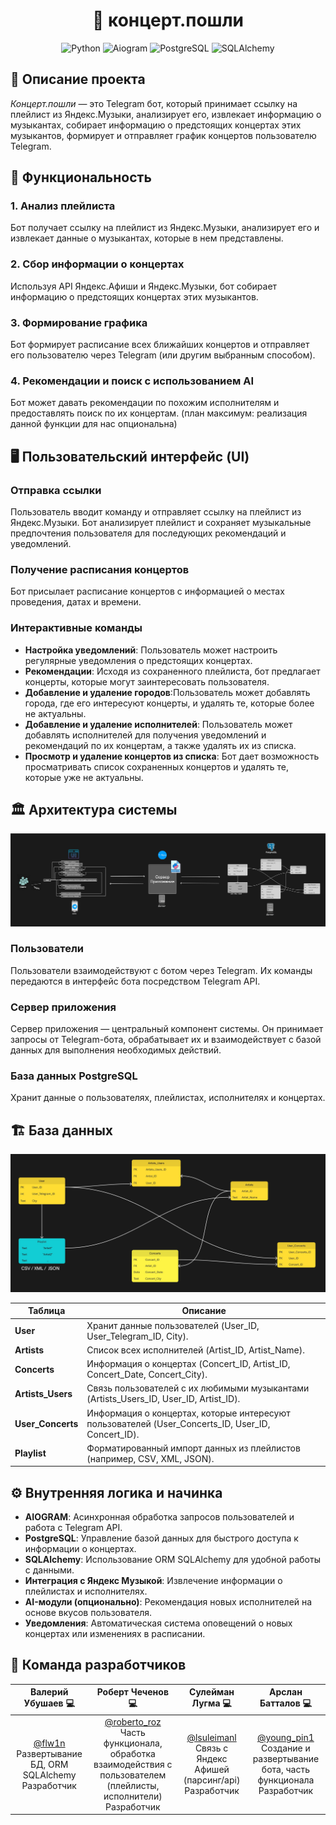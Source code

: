 <h1 align="center">🎵 концерт.пошли</h1>

<div align="center">

![Python](https://img.shields.io/badge/Python-3776AB?style=for-the-badge&logo=python&logoColor=white)
![Aiogram](https://img.shields.io/badge/Aiogram-000000?style=for-the-badge&logo=python&logoColor=white)
![PostgreSQL](https://img.shields.io/badge/PostgreSQL-4169E1?style=for-the-badge&logo=postgresql&logoColor=white)
![SQLAlchemy](https://img.shields.io/badge/SQLAlchemy-000000?style=for-the-badge&logo=sqlalchemy&logoColor=white)

</div>


## 📄 Описание проекта

*Концерт.пошли* — это Telegram бот, который принимает ссылку на плейлист из Яндекс.Музыки, анализирует его, извлекает информацию о музыкантах, собирает информацию о предстоящих концертах этих музыкантов, формирует и отправляет график концертов пользователю Telegram.

## 🎯 Функциональность

### 1. Анализ плейлиста
Бот получает ссылку на плейлист из Яндекс.Музыки, анализирует его и извлекает данные о музыкантах, которые в нем представлены.

### 2. Сбор информации о концертах
Используя API Яндекс.Афиши и Яндекс.Музыки, бот собирает информацию о предстоящих концертах этих музыкантов.

### 3. Формирование графика
Бот формирует расписание всех ближайших концертов и отправляет его пользователю через Telegram (или другим выбранным способом).

### 4. Рекомендации и поиск с использованием AI
Бот может давать рекомендации по похожим исполнителям и предоставлять поиск по их концертам. (план максимум: реализация данной функции для нас опциональна)

## 🖥️ Пользовательский интерфейс (UI)

### Отправка ссылки
Пользователь вводит команду и отправляет ссылку на плейлист из Яндекс.Музыки. Бот анализирует плейлист и сохраняет музыкальные предпочтения пользователя для последующих рекомендаций и уведомлений.

### Получение расписания концертов
Бот присылает расписание концертов с информацией о местах проведения, датах и времени.

### Интерактивные команды
- **Настройка уведомлений**: Пользователь может настроить регулярные уведомления о предстоящих концертах.
- **Рекомендации**: Исходя из сохраненного плейлиста, бот предлагает концерты, которые могут заинтересовать пользователя.
- **Добавление и удаление городов**:Пользователь может добавлять города, где его интересуют концерты, и удалять те, которые более не актуальны.
- **Добавление и удаление исполнителей**: Пользователь может добавлять исполнителей для получения уведомлений и рекомендаций по их концертам, а также удалять их из списка.
- **Просмотр и удаление концертов из списка**: Бот дает возможность просматривать список сохраненных концертов и удалять те, которые уже не актуальны.

## 🏛️ Архитектура системы

![Диаграмма архитектуры](architecture-diagram.jpg)

### Пользователи
Пользователи взаимодействуют с ботом через Telegram. Их команды передаются в интерфейс бота посредством Telegram API.

### Сервер приложения
Сервер приложения — центральный компонент системы. Он принимает запросы от Telegram-бота, обрабатывает их и взаимодействует с базой данных для выполнения необходимых действий.

### База данных PostgreSQL
Хранит данные о пользователях, плейлистах, исполнителях и концертах.


## 🏗️ База данных
![Диаграмма архитектуры](dataBaseFinal.jpg)


| Таблица          | Описание                                                                                   |
|------------------|--------------------------------------------------------------------------------------------|
| **User**         | Хранит данные пользователей (User_ID, User_Telegram_ID, City).                             |
| **Artists**      | Список всех исполнителей (Artist_ID, Artist_Name).                                         |
| **Concerts**     | Информация о концертах (Concert_ID, Artist_ID, Concert_Date, Concert_City).                 |
| **Artists_Users**| Связь пользователей с их любимыми музыкантами (Artists_Users_ID, User_ID, Artist_ID).       |
| **User_Concerts**| Информация о концертах, которые интересуют пользователей (User_Concerts_ID, User_ID, Concert_ID). |
| **Playlist**     | Форматированный импорт данных из плейлистов (например, CSV, XML, JSON).                    |

## ⚙️ Внутренняя логика и начинка

- **AIOGRAM**: Асинхронная обработка запросов пользователей и работа с Telegram API.
- **PostgreSQL**: Управление базой данных для быстрого доступа к информации о концертах.
- **SQLAlchemy**: Использование ORM SQLAlchemy для удобной работы с данными.
- **Интеграция с Яндекс Музыкой**: Извлечение информации о плейлистах и исполнителях.
- **AI-модули (опционально)**: Рекомендация новых исполнителей на основе вкусов пользователя.
- **Уведомления**: Автоматическая система оповещений о новых концертах или изменениях в расписании.


## 👥 Команда разработчиков

| Валерий Убушаев 💻 | Роберт Чеченов 💻 | Сулейман Лугма 💻 | Арслан Батталов 💻 |
|:----------------:|:--------------:|:--------------:|:---------------:|
| [@flw1n](https://t.me/flw1n)<br>Развертывание БД, ORM SQLAlchemy<br>Разработчик | [@roberto_roz](https://t.me/roberto_roz)<br>Часть функционала, обработка взаимодействия с пользователем (плейлисты, исполнители)<br>Разработчик | [@lsuleimanl](https://t.me/lsuleimanl)<br>Связь с Яндекс Афишей (парсинг/api)<br>Разработчик | [@young_pin1](https://t.me/young_pin1)<br>Создание и развертывание бота, часть функционала<br>Разработчик |
